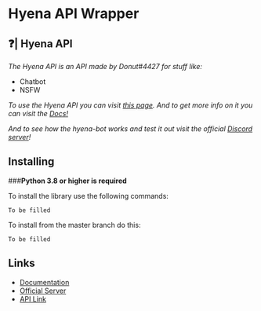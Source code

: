 # Hyena API Wrapper

## ❓| Hyena API

*The Hyena API is an API made by Donut#4427 for stuff like:*

* Chatbot
* NSFW

*To use the Hyena API you can visit [this page](https://www.hyenabot.xyz/api). And to get more info on it you can visit the [Docs!](https://docs.hyenabot.xyz/)*

*And to see how the hyena-bot works and test it out visit the official [Discord server](https://discord.gg/QePftyb2kN)!*

## Installing
###**Python 3.8 or higher is required**

To install the library use the following commands:

```
To be filled
```

To install from the master branch do this:
```
To be filled
```

## Links

* [Documentation](https://docs.hyenabot.xyz/)
* [Official Server](https://discord.gg/QePftyb2kN)
* [API Link](https://www.hyenabot.xyz/api)
